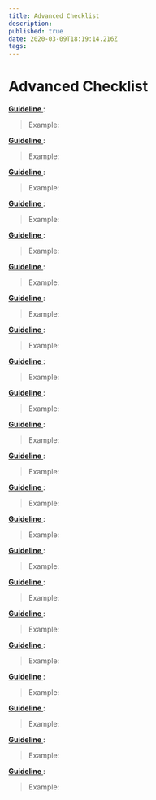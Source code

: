 ```yaml
---
title: Advanced Checklist
description: 
published: true
date: 2020-03-09T18:19:14.216Z
tags: 
---
```


# Advanced Checklist
**[Guideline ]()**: 
> Example:

**[Guideline ]()**: 
> Example:

**[Guideline ]()**: 
> Example:

**[Guideline ]()**: 
> Example:

**[Guideline ]()**: 
> Example:

**[Guideline ]()**: 
> Example:

**[Guideline ]()**: 
> Example:

**[Guideline ]()**: 
> Example:

**[Guideline ]()**: 
> Example:

**[Guideline ]()**: 
> Example:

**[Guideline ]()**: 
> Example:

**[Guideline ]()**: 
> Example:

**[Guideline ]()**: 
> Example:

**[Guideline ]()**: 
> Example:

**[Guideline ]()**: 
> Example:

**[Guideline ]()**: 
> Example:

**[Guideline ]()**: 
> Example:

**[Guideline ]()**: 
> Example:

**[Guideline ]()**: 
> Example:

**[Guideline ]()**: 
> Example:

**[Guideline ]()**: 
> Example:

**[Guideline ]()**: 
> Example: